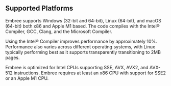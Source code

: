 Supported Platforms
-------------------

Embree supports Windows (32-bit and 64-bit), Linux (64-bit), and macOS
(64-bit) both x86 and Apple M1 based. The code compiles with the Intel®
Compiler, GCC, Clang, and the Microsoft Compiler.

Using the Intel® Compiler improves performance by approximately
10%. Performance also varies across different operating
systems, with Linux typically performing best as it supports
transparently transitioning to 2MB pages.

Embree is optimized for Intel CPUs supporting SSE, AVX, AVX2, and
AVX-512 instructions. Embree requires at least an x86 CPU with support for
SSE2 or an Apple M1 CPU.

